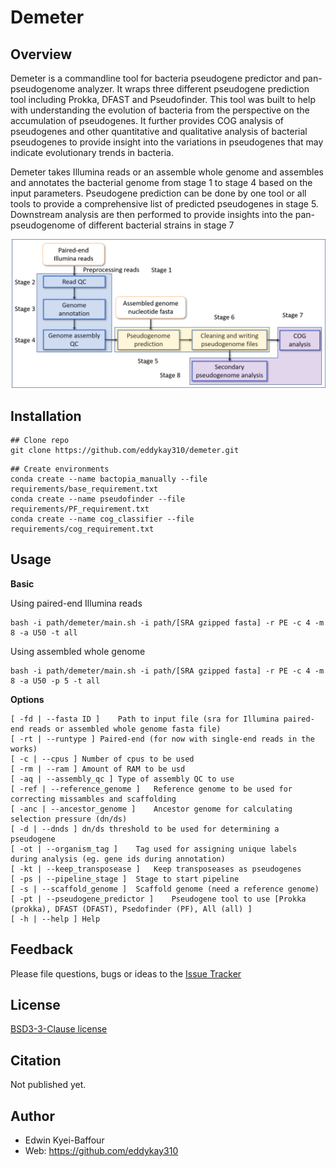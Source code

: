 # **Demeter**


## Overview

Demeter is a commandline tool for bacteria pseudogene predictor and pan-pseudogenome analyzer. It wraps three different pseudogene prediction tool including Prokka, DFAST and Pseudofinder. This tool was built to help with understanding the evolution of bacteria from the perspective on the accumulation of pseudogenes. It further provides COG analysis of pseudogenes and other quantitative and qualitative analysis of bacterial pseudogenes to provide insight into the variations in pseudogenes that may indicate evolutionary trends in bacteria. 

Demeter takes Illumina reads or an assemble whole genome and assembles and annotates the bacterial genome from stage 1 to stage 4 based on the input parameters. Pseudogene prediction can be done by one tool or all tools to provide a comprehensive list of predicted pseudogenes in stage 5. Downstream analysis are then performed to provide insights into the pan-pseudogenome of different bacterial strains in stage 7 

![Pipeline flow diagram](https://raw.githubusercontent.com/eddykay310/demeter/master/img/flow.png)

## Installation

```
## Clone repo
git clone https://github.com/eddykay310/demeter.git
```
```
## Create environments
conda create --name bactopia_manually --file requirements/base_requirement.txt
conda create --name pseudofinder --file requirements/PF_requirement.txt
conda create --name cog_classifier --file requirements/cog_requirement.txt
```

## Usage

**Basic**

Using paired-end Illumina reads

```
bash -i path/demeter/main.sh -i path/[SRA gzipped fasta] -r PE -c 4 -m 8 -a U50 -t all
```

Using assembled whole genome

```
bash -i path/demeter/main.sh -i path/[SRA gzipped fasta] -r PE -c 4 -m 8 -a U50 -p 5 -t all
```

**Options**

```
[ -fd | --fasta ID ]	Path to input file (sra for Illumina paired-end reads or assembled whole genome fasta file)
[ -rt | --runtype ]	Paired-end (for now with single-end reads in the works)
[ -c | --cpus ]	Number of cpus to be used
[ -rm | --ram ]	Amount of RAM to be usd
[ -aq | --assembly_qc ]	Type of assembly QC to use
[ -ref | --reference_genome ]	Reference genome to be used for correcting missambles and scaffolding
[ -anc | --ancestor_genome ]	Ancestor genome for calculating selection pressure (dn/ds)
[ -d | --dnds ]	dn/ds threshold to be used for determining a pseudogene
[ -ot | --organism_tag ]	Tag used for assigning unique labels during analysis (eg. gene ids during annotation)
[ -kt | --keep_transposease ]	Keep transposeases as pseudogenes 
[ -ps | --pipeline_stage ]	Stage to start pipeline
[ -s | --scaffold_genome ]	Scaffold genome (need a reference genome)
[ -pt | --pseudogene_predictor ]	Pseudogene tool to use [Prokka (prokka), DFAST (DFAST), Psedofinder (PF), All (all) ]
[ -h | --help ]	Help
```

## Feedback

Please file questions, bugs or ideas to the [Issue Tracker](https://github.com/eddykay310/demeter/issues)

## License

[BSD3-3-Clause license](https://github.com/eddykay310/demeter/blob/v0.1.0/LICENSE)

## Citation

Not published yet.

## Author

- Edwin Kyei-Baffour
- Web: https://github.com/eddykay310
